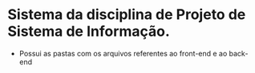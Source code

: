 # Sistema da disciplina de Projeto de Sistema de Informação.

- Possui as pastas com os arquivos referentes ao front-end e ao back-end
